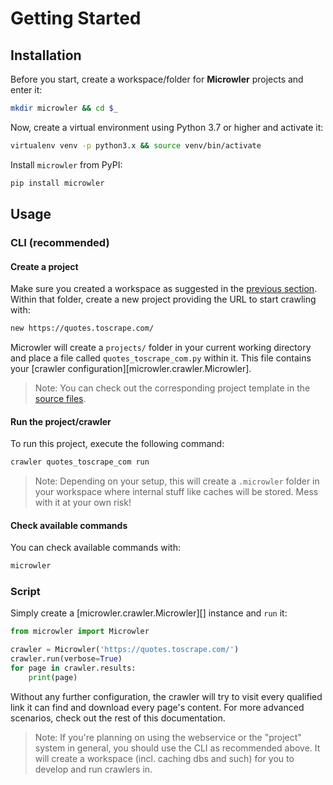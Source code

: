 # Getting Started

## Installation
Before you start, create a workspace/folder for **Microwler** projects and enter it:
```bash
mkdir microwler && cd $_
```

Now, create a virtual environment using Python 3.7 or higher and activate it:
```bash
virtualenv venv -p python3.x && source venv/bin/activate
```

Install `microwler` from PyPI:
```bash
pip install microwler
```

## Usage
### CLI (recommended)
#### Create a project
Make sure you created a workspace as suggested in the [previous section](#installation). 
Within that folder, create a new project providing the URL to start crawling with:
```bash
new https://quotes.toscrape.com/
```
Microwler will create a `projects/` folder in your current working directory and place
a file called `quotes_toscrape_com.py` within it. This file contains your [crawler configuration][microwler.crawler.Microwler].

> Note: You can check out the corresponding project template in the [source files](https://github.com/INNOVINATI/microwler/blob/devel/microwler/cli/template.py).

#### Run the project/crawler
To run this project, execute the following command:
```bash
crawler quotes_toscrape_com run
```
> Note: Depending on your setup, this will create a `.microwler` folder in your workspace
> where internal stuff like caches will be stored. Mess with it at your own risk!

#### Check available commands
You can check available commands with:
```bash
microwler
```

### Script
Simply create a [microwler.crawler.Microwler][] instance and `run` it:

```python
from microwler import Microwler

crawler = Microwler('https://quotes.toscrape.com/')
crawler.run(verbose=True)
for page in crawler.results:
    print(page)
```
Without any further configuration, the crawler will try to visit every qualified link it can find and download
every page's content. For more advanced scenarios, check out the rest of this documentation.

> Note: If you're planning on using the webservice or the "project" system in general, you should use the CLI
as recommended above. It will create a workspace (incl. caching dbs and such) for you to develop and run crawlers in.